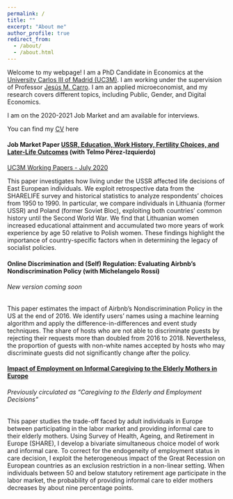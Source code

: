 ```yaml
---
permalink: /
title: ""
excerpt: "About me"
author_profile: true
redirect_from: 
  - /about/
  - /about.html
---
```


Welcome to my webpage! I am a PhD Candidate in Economics at the [University Carlos III of Madrid (UC3M)](http://economics.uc3m.es). I am working under the supervision of Professor [Jesús M. Carro](http://www.eco.uc3m.es/~jcarro/). I am an applied microeconomist, and my research covers different topics, including Public, Gender, and Digital Economics.

I am on the 2020-2021 Job Market and am available for interviews.

You can find my [CV](https://drive.google.com/file/d/19NqFYT1au6oeVhB5Pb8vtmZtLEBOoD4m/view?usp=sharing) here

#### Job Market Paper [USSR, Education, Work History, Fertility Choices, and Later-Life Outcomes](https://drive.google.com/file/d/1q_1jp9ZOpznkIMF09WR_dy6CehgMO2nq/view?usp=sharing) (with Telmo Pérez-Izquierdo)

[UC3M Working Papers - July 2020](https://drive.google.com/file/d/1msgCJf3HK6oeYdtBSnuMT7sSNLrn34os/view?usp=sharing)

This paper investigates how living under the USSR affected life decisions of East European individuals. We exploit retrospective data from the SHARELIFE survey and historical statistics to analyze respondents’ choices from 1950 to 1990. In particular, we compare individuals in Lithuania (former USSR) and Poland (former Soviet Bloc), exploiting both countries’ common history until the Second World War. We find that Lithuanian women increased educational attainment and accumulated two more years of work experience by age 50 relative to Polish women. These findings highlight the importance of country-specific factors when in determining the legacy of socialist policies. 

#### Online Discrimination and (Self) Regulation: Evaluating Airbnb’s Nondiscrimination Policy (with Michelangelo Rossi)

###### New version coming soon

This paper estimates the impact of Airbnb’s Nondiscrimination Policy in the US at the end of 2016. We identify users’ names using a machine learning algorithm and apply the difference-in-differences and event study techniques. The share of hosts who are not able to discriminate guests by rejecting their requests more than doubled from 2016 to 2018. Nevertheless, the proportion of guests with non-white names accepted by hosts who may discriminate guests did not significantly change after the policy.

#### [Impact of Employment on Informal Caregiving to the Elderly Mothers in Europe](https://drive.google.com/file/d/1r_fxPrxUOWXf8LwRHq-PbQ0n30YD5QF1/view?usp=sharing)

###### Previously circulated as “Caregiving to the Elderly and Employment Decisions”

This paper studies the trade-off faced by adult individuals in Europe between participating in the labor market and providing informal care to their elderly mothers. Using  Survey of Health, Ageing, and Retirement in Europe (SHARE), I develop a bivariate simultaneous choice model of work and informal care. To correct for the endogeneity of employment status in care decision, I exploit the heterogeneous impact of the Great Recession on European countries as an exclusion restriction in a non-linear setting. When individuals between 50 and below statutory retirement age participate in the labor market, the probability of providing informal care to elder mothers decreases by about nine percentage points. 
